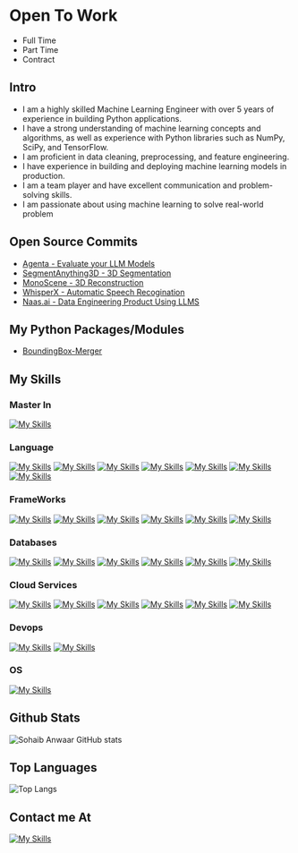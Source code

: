 # Open To Work

- Full Time
- Part Time
- Contract

## Intro

- I am a highly skilled Machine Learning Engineer with over 5 years of experience in building Python applications.
- I have a strong understanding of machine learning concepts and algorithms, as well as experience with Python libraries such as NumPy, SciPy, and TensorFlow.
- I am proficient in data cleaning, preprocessing, and feature engineering.
- I have experience in building and deploying machine learning models in production.
- I am a team player and have excellent communication and problem-solving skills.
- I am passionate about using machine learning to solve real-world problem

## Open Source Commits

- [Agenta - Evaluate your LLM Models](https://github.com/Agenta-AI/agenta)
- [SegmentAnything3D - 3D Segmentation](https://github.com/Pointcept/SegmentAnything3D)
- [MonoScene - 3D Reconstruction](https://github.com/astra-vision/MonoScene)
- [WhisperX - Automatic Speech Recogination](https://github.com/m-bain/whisperX)
- [Naas.ai - Data Engineering Product Using LLMS](https://github.com/jupyter-naas/awesome-notebooks) 

## My Python Packages/Modules


- [BoundingBox-Merger](https://pypi.org/project/bbox-merger/)

## My Skills

### Master In

[![My Skills](https://skillicons.dev/icons?i=ai)](Artifical-Intellignce)

### Language

[![My Skills](https://skillicons.dev/icons?i=python)](python)
[![My Skills](https://skillicons.dev/icons?i=bash)](bash)
[![My Skills](https://skillicons.dev/icons?i=javascript)](javascript)
[![My Skills](https://skillicons.dev/icons?i=react)](react)
[![My Skills](https://skillicons.dev/icons?i=vue)](vue)
[![My Skills](https://skillicons.dev/icons?i=next)](next)
[![My Skills](https://skillicons.dev/icons?i=nuxt)](nuxt)

### FrameWorks

[![My Skills](https://skillicons.dev/icons?i=django)](Django)
[![My Skills](https://skillicons.dev/icons?i=flask)](flask)
[![My Skills](https://skillicons.dev/icons?i=fastapi)](FastApi)
[![My Skills](https://skillicons.dev/icons?i=express)](Express)
[![My Skills](https://skillicons.dev/icons?i=tensorflow)](Tensorflow)
[![My Skills](https://skillicons.dev/icons?i=pytorch)](Pytorch)

### Databases

[![My Skills](https://skillicons.dev/icons?i=mysql)](MySql)
[![My Skills](https://skillicons.dev/icons?i=postgresql)](Postgres)
[![My Skills](https://skillicons.dev/icons?i=mongodb)](MongoDb)
[![My Skills](https://skillicons.dev/icons?i=redis)](Redis)
[![My Skills](https://skillicons.dev/icons?i=dynamodb)](DynamoDB)
[![My Skills](https://skillicons.dev/icons?i=kafka)](Kafka)

### Cloud Services

[![My Skills](https://skillicons.dev/icons?i=aws)](AWS)
[![My Skills](https://skillicons.dev/icons?i=azure)](Azure)
[![My Skills](https://skillicons.dev/icons?i=googlecloud)](GoogleCloud)
[![My Skills](https://skillicons.dev/icons?i=heroku)](Heroku)
[![My Skills](https://skillicons.dev/icons?i=netlify)](Netlify)
[![My Skills](https://skillicons.dev/icons?i=vercel)](Vercel)

### Devops

[![My Skills](https://skillicons.dev/icons?i=docker)](Docker)
[![My Skills](https://skillicons.dev/icons?i=kubernetes)](Kubernetes)

### OS

[![My Skills](https://skillicons.dev/icons?i=linux,osx)](https://skillicons.dev)

## Github Stats

![Sohaib Anwaar GitHub stats](https://github-readme-stats.vercel.app/api?username=sohaibanwaar&show_icons=true&theme=transparent)

## Top Languages

![Top Langs](https://github-readme-stats.vercel.app/api/top-langs/?username=sohaibanwaar&hide_progress=true)

## Contact me At

[![My Skills](https://skillicons.dev/icons?i=linkedin)](https://www.linkedin.com/in/sohaib-anwaar-4b7ba1187/)

